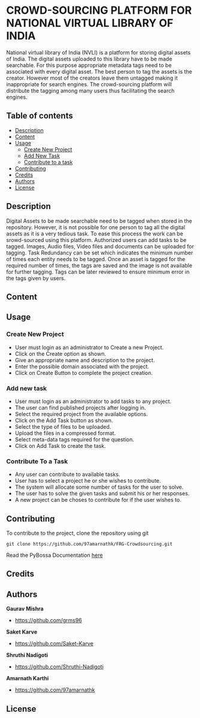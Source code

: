 # CROWD-SOURCING PLATFORM FOR NATIONAL VIRTUAL LIBRARY OF INDIA

National virtual library of India (NVLI) is a platform for storing digital assets of India. The digital assets uploaded to this library have to be made searchable. For this purpose appropriate metadata tags need to be associated with every digital asset. The best person to tag the assets is the creator. However most of the creators leave them untagged making it inappropriate for search engines. The crowd-sourcing platform will distribute the tagging among many users thus facilitating the search engines.

## Table of contents
- [Description](#description)
- [Content](#content)
- [Usage](#usage)
  - [Create New Project](#create-new-project)
  - [Add New Task](#add-new-task)
  - [Contribute to a task](#contribute-to-a-task)
- [Contributing](#contributing)
- [Credits](#credits)
- [Authors](#authors)
- [License](#license)

## Description

Digital Assets to be made searchable need to be tagged when stored in the repository. However, it is not possible for one person to tag all the digital assets as it is a very tedious task. To ease this process the work can be srowd-sourced using this platform. Authorized users can add tasks to be tagged. Images, Audio files, Video files and documents can be uploaded for tagging. Task Redundancy can be set which indicates the minimum number of times each entity needs to be tagged. Once an asset is tagged for the required number of times, the tags are saved and the image is not available for further tagging. Tags can be later reviewed to ensure minimum error in the tags given by users.

## Content

## Usage

### Create New Project

- User must login as an administrator to Create a new Project.
- Click on the Create option as shown.
- Give an appropriate name and description to the project.
- Enter the possible domain associated with the project.
- Click on Create Button to complete the project creation.

### Add new task 

- User must login as an administrator to add tasks to any project.
- The user can find published projects after logging in.
- Select the required project from the available options.
- Click on the Add Task button as shown.
- Select the type of files to be uploaded.
- Upload the files in a compressed format.
- Select meta-data tags required for the question.
- Click on Add Task to create the task.

### Contribute To a Task

- Any user can contribute to available tasks.
- User has to select a project he or she wishes to contribute.
- The system will allocate some number of tasks for the user to solve.
- The user has to solve the given tasks and submit his or her responses.
- A new project can be choses to contribute for if the user wishes to.

## Contributing

To contribute to the project, clone the repository using git

```
git clone https://github.com/97amarnathk/FRG-Crowdsourcing.git
```

Read the PyBossa Documentation [here][1]

## Credits

## Authors

**Gaurav Mishra**
- <https://github.com/grms96>

**Saket Karve**
- <https://github.com/Saket-Karve>

**Shruthi Nadigoti**
- <https://github.com/Shruthi-Nadigoti>

**Amarnath Karthi**
- <https://github.com/97amarnathk>

## License


[1]:http://docs.pybossa.com/en/latest/build_with_pybossa.html

